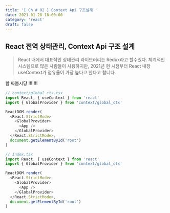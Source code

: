 ```yaml
---
title: '[ Ch # 02 ] Context Api 구조설계 '
date: 2021-01-28 18:00:00
category: 'react'
draft: false
---
```


## React 전역 상태관리, Context Api 구조 설계

> React 내에서 대표적인 상태관리 라이브러리는 Redux라고 할수있다.
> 체계적인 시스템으로 많은 사람들이 사용하지만, 2021년 현 시점부터
> React 내장 useContext가 점유율이 가장 높다고 한다고 합니다.

함 짜봅시당 !!!!!!!

```js
// context/global_ctx.tsx
import React, { useContext } from 'react'
import { GlobalProvider } from 'context/global_ctx'

ReactDOM.render(
  <React.StrictMode>
    <GlobalProvider>
      <App />
    </GlobalProvider>
  </React.StrictMode>,
  document.getElementById('root')
)
```

```js
// Index.tsx
import React, { useContext } from 'react'
import { GlobalProvider } from 'context/global_ctx'

ReactDOM.render(
  <React.StrictMode>
    <GlobalProvider>
      <App />
    </GlobalProvider>
  </React.StrictMode>,
  document.getElementById('root')
)
```
